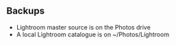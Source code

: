 Backups
-------

* Lightroom master source is on the Photos drive
* A local Lightroom catalogue is on ~/Photos/Lightroom
